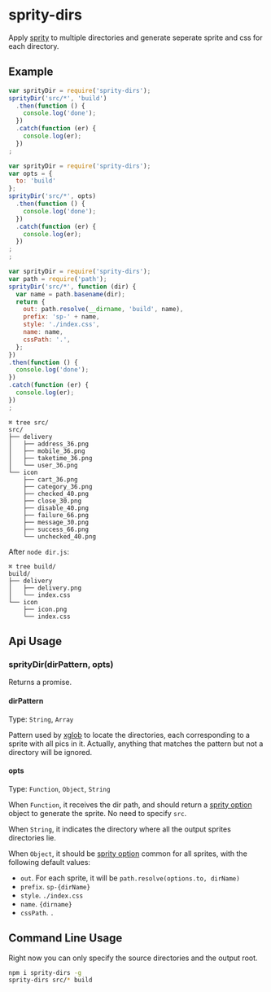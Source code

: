 # sprity-dirs

Apply [sprity](https://www.npmjs.com/package/sprity) to multiple directories and generate seperate sprite and css for each directory.

## Example

```javascript
var sprityDir = require('sprity-dirs');
sprityDir('src/*', 'build')
  .then(function () {
    console.log('done');
  })
  .catch(function (er) {
    console.log(er);
  })
;
```

```javascript
var sprityDir = require('sprity-dirs');
var opts = {
  to: 'build'
};
sprityDir('src/*', opts)
  .then(function () {
    console.log('done');
  })
  .catch(function (er) {
    console.log(er);
  })
;
;
```

```javascript
var sprityDir = require('sprity-dirs');
var path = require('path');
sprityDir('src/*', function (dir) {
  var name = path.basename(dir);
  return {
    out: path.resolve(__dirname, 'build', name),
    prefix: 'sp-' + name,
    style: './index.css',
    name: name,
    cssPath: '.',
  };
})
.then(function () {
  console.log('done');
})
.catch(function (er) {
  console.log(er);
})
;
```

```
⌘ tree src/
src/
├── delivery
│   ├── address_36.png
│   ├── mobile_36.png
│   ├── taketime_36.png
│   └── user_36.png
└── icon
    ├── cart_36.png
    ├── category_36.png
    ├── checked_40.png
    ├── close_30.png
    ├── disable_40.png
    ├── failure_66.png
    ├── message_30.png
    ├── success_66.png
    └── unchecked_40.png
```

After `node dir.js`:

```
⌘ tree build/
build/
├── delivery
│   ├── delivery.png
│   └── index.css
└── icon
    ├── icon.png
    └── index.css
```

## Api Usage

### sprityDir(dirPattern, opts)

Returns a promise.


#### dirPattern

Type: `String`, `Array`

Pattern used by [xglob](https://www.npmjs.com/package/xglob) to locate the directories,
each corresponding to a sprite with all pics in it.
Actually, anything that matches the pattern but not a directory will be ignored.

#### opts

Type: `Function`, `Object`, `String`

When `Function`, it receives the dir path, and should return a [sprity option](https://github.com/sprity/sprity#options) object to generate the sprite. No need to specify `src`.


When `String`, it indicates the directory where all the output sprites directories lie.

When `Object`, it should be [sprity option](https://github.com/sprity/sprity#options) common for all sprites, with the following default values:

* `out`. For each sprite, it will be `path.resolve(options.to, dirName)`
* `prefix`. `sp-{dirName}`
* `style`. `./index.css`
* `name`. `{dirname}`
* `cssPath`. `.`

## Command Line Usage

Right now you can only specify the source directories and the output root.

```bash
npm i sprity-dirs -g
sprity-dirs src/* build
```
